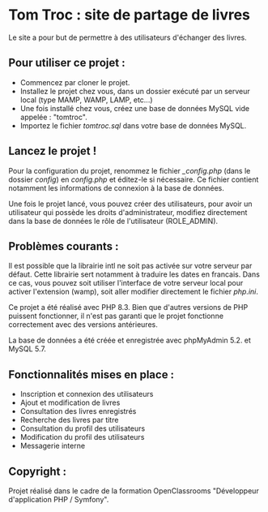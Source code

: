# Tom Troc : site de partage de livres

Le site a pour but de permettre à des utilisateurs d'échanger des livres. 

## Pour utiliser ce projet : 

- Commencez par cloner le projet. 
- Installez le projet chez vous, dans un dossier exécuté par un serveur local (type MAMP, WAMP, LAMP, etc...)
- Une fois installé chez vous, créez une base de données MySQL vide appelée : "tomtroc".
- Importez le fichier _tomtroc.sql_ dans votre base de données MySQL.

## Lancez le projet ! 

Pour la configuration du projet, renommez le fichier _\_config.php_ (dans le dossier _config_) en _config.php_ et éditez-le si nécessaire. 
Ce fichier contient notamment les informations de connexion à la base de données.

Une fois le projet lancé, vous pouvez créer des utilisateurs, pour avoir un utilisateur qui possède les droits d'administrateur, modifiez directement dans la base de données le rôle de l'utilisateur (ROLE_ADMIN). 

## Problèmes courants :

Il est possible que la librairie intl ne soit pas activée sur votre serveur par défaut. Cette librairie sert notamment à traduire les dates en francais. Dans ce cas, vous pouvez soit utiliser l'interface de votre serveur local pour activer l'extension (wamp), soit aller modifier directement le fichier _php.ini_. 

Ce projet a été réalisé avec PHP 8.3. Bien que d'autres versions de PHP puissent fonctionner, il n'est pas garanti que le projet fonctionne correctement avec des versions antérieures.

La base de données a été créée et enregistrée avec phpMyAdmin 5.2. et MySQL 5.7.

## Fonctionnalités mises en place : 

- Inscription et connexion des utilisateurs
- Ajout et modification de livres
- Consultation des livres enregistrés
- Recherche des livres par titre
- Consultation du profil des utilisateurs
- Modification du profil des utilisateurs
- Messagerie interne

## Copyright : 

Projet réalisé dans le cadre de la formation OpenClassrooms "Développeur d'application PHP / Symfony". 